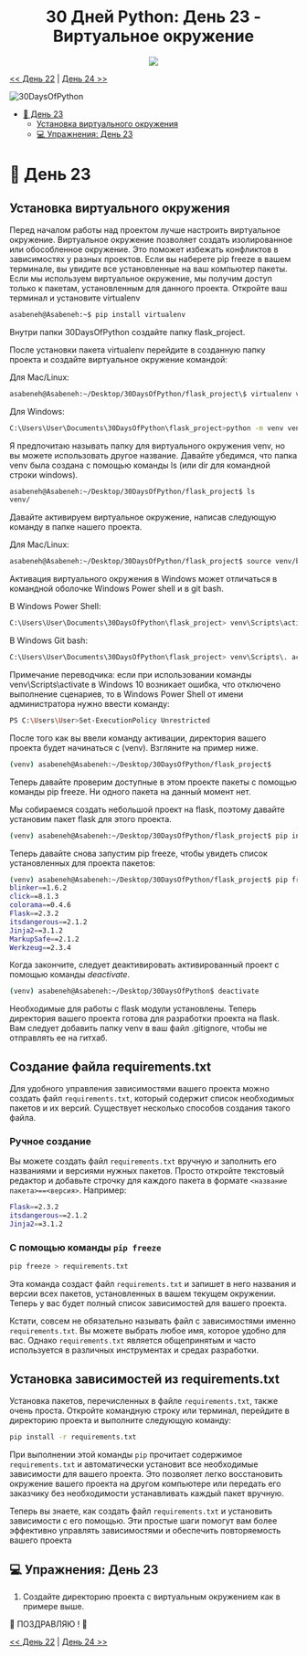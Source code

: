 <div align="center">
  <h1> 30 Дней Python: День 23 - Виртуальное окружение </h1>
  <a href="https://github.com/obulygin/30-Days-Of-Python/graphs/contributors">
  <img src="https://contrib.rocks/image?repo=obulygin/30-Days-Of-Python" />
</div>

[<< День 22](../22_Day_Web_scraping/22_web_scraping.md) | [День 24 >>](../24_Day_Statistics/24_statistics.md)

![30DaysOfPython](../images/30daysofpython.png)

- [📘 День 23](#-день-23)
  - [Установка виртуального окружения](#установка-виртуального-окружения)
  - [💻 Упражнения: День 23](#-упражнения-день-23)

# 📘 День 23

## Установка виртуального окружения

Перед началом работы над проектом лучше настроить виртуальное окружение. Виртуальное окружение позволяет создать изолированное или обособленное окружение. Это поможет избежать конфликтов в зависимостях у разных проектов. Если вы наберете pip freeze в вашем терминале, вы увидите все установленные на ваш компьютер пакеты. Если мы используем виртуальное окружение, мы получим доступ только к пакетам, установленным для данного проекта. Откройте ваш терминал и установите virtualenv

```sh
asabeneh@Asabeneh:~$ pip install virtualenv
```

Внутри папки 30DaysOfPython создайте папку flask_project.

После установки пакета virtualenv перейдите в созданную папку проекта и создайте виртуальное окружение командой:

Для Mac/Linux:
```sh
asabeneh@Asabeneh:~/Desktop/30DaysOfPython/flask_project\$ virtualenv venv

```

Для Windows:
```sh
C:\Users\User\Documents\30DaysOfPython\flask_project>python -m venv venv
```

Я предпочитаю называть папку для виртуального окружения venv, но вы можете использовать другое название. Давайте убедимся, что папка venv была создана с помощью команды ls (или dir для командной строки windows).

```sh
asabeneh@Asabeneh:~/Desktop/30DaysOfPython/flask_project$ ls
venv/
```

Давайте активируем виртуальное окружение, написав следующую команду в папке нашего проекта.

Для Mac/Linux:
```sh
asabeneh@Asabeneh:~/Desktop/30DaysOfPython/flask_project$ source venv/bin/activate
```
Активация виртуального окружения в Windows может отличаться в командной оболочке Windows Power shell и в git bash. 

В Windows Power Shell:
```sh
C:\Users\User\Documents\30DaysOfPython\flask_project> venv\Scripts\activate
```

В Windows Git bash:
```sh
C:\Users\User\Documents\30DaysOfPython\flask_project> venv\Scripts\. activate
```

Примечание переводчика: если при использовании команды venv\Scripts\activate в Windows 10 возникает ошибка, что отключено выполнение сценариев, то в Windows Power Shell от имени администратора нужно ввести команду:
```sh
PS C:\Users\User>Set-ExecutionPolicy Unrestricted
```

После того как вы ввели команду активации, директория вашего проекта будет начинаться с (venv). Взгляните на пример ниже.

```sh
(venv) asabeneh@Asabeneh:~/Desktop/30DaysOfPython/flask_project$
```

Теперь давайте проверим доступные в этом проекте пакеты с помощью команды pip freeze. Ни одного пакета на данный момент нет.

Мы собираемся создать небольшой проект на flask, поэтому давайте установим пакет flask для этого проекта.

```sh
(venv) asabeneh@Asabeneh:~/Desktop/30DaysOfPython/flask_project$ pip install Flask
```

Теперь давайте снова запустим pip freeze, чтобы увидеть список установленных для проекта пакетов:

```sh
(venv) asabeneh@Asabeneh:~/Desktop/30DaysOfPython/flask_project$ pip freeze
blinker==1.6.2
click==8.1.3
colorama==0.4.6
Flask==2.3.2
itsdangerous==2.1.2
Jinja2==3.1.2
MarkupSafe==2.1.2
Werkzeug==2.3.4
```

Когда закончите, следует деактивировать активированный проект с помощью команды _deactivate_.

```sh
(venv) asabeneh@Asabeneh:~/Desktop/30DaysOfPython$ deactivate
```

Необходимые для работы с flask модули установлены. Теперь директория вашего проекта готова для разработки проекта на flask. Вам следует добавить папку venv в ваш файл .gitignore, чтобы не отправлять ее на гитхаб.

## Создание файла requirements.txt

Для удобного управления зависимостями вашего проекта можно создать файл `requirements.txt`, который содержит список необходимых пакетов и их версий. Существует несколько способов создания такого файла.

### Ручное создание

Вы можете создать файл `requirements.txt` вручную и заполнить его названиями и версиями нужных пакетов. Просто откройте текстовый редактор и добавьте строчку для каждого пакета в формате `<название пакета>==<версия>`. Например:

```sh
Flask==2.3.2
itsdangerous==2.1.2
Jinja2==3.1.2
```

### С помощью команды `pip freeze`

```sh
pip freeze > requirements.txt
```

Эта команда создаст файл `requirements.txt` и запишет в него названия и версии всех пакетов, установленных в вашем текущем окружении. Теперь у вас будет полный список зависимостей для вашего проекта.

Кстати, совсем не обязательно называть файл с зависимостями именно `requirements.txt`. Вы можете выбрать любое имя, которое удобно для вас. Однако `requirements.txt` является общепринятым и часто используется в различных инструментах и средах разработки.

## Установка зависимостей из requirements.txt

Установка пакетов, перечисленных в файле `requirements.txt`, также очень проста. Откройте командную строку или терминал, перейдите в директорию проекта и выполните следующую команду:

```sh
pip install -r requirements.txt
```

При выполнении этой команды `pip` прочитает содержимое `requirements.txt` и автоматически установит все необходимые зависимости для вашего проекта. Это позволяет легко восстановить окружение вашего проекта на другом компьютере или передать его заказчику без необходимости устанавливать каждый пакет вручную.

Теперь вы знаете, как создать файл `requirements.txt` и установить зависимости с его помощью. Эти простые шаги помогут вам более эффективно управлять зависимостями и обеспечить повторяемость вашего проекта

## 💻 Упражнения: День 23

1. Создайте директорию проекта с виртуальным окружением как в примере выше.

🎉 ПОЗДРАВЛЯЮ ! 🎉

[<< День 22](../22_Day_Web_scraping/22_web_scraping.md) | [День 24 >>](../24_Day_Statistics/24_statistics.md)

